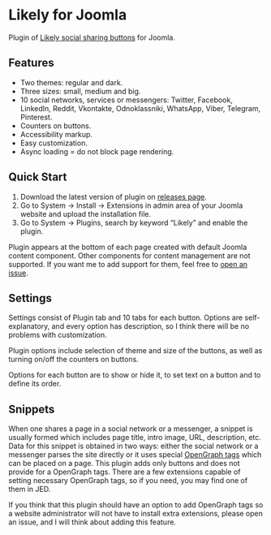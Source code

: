 # Likely for Joomla

Plugin of [Likely social sharing buttons](https://ilyabirman.net/likely/) for Joomla.

## Features

* Two themes: regular and dark.
* Three sizes: small, medium and big.
* 10 social networks, services or messengers: Twitter, Facebook, LinkedIn, Reddit, Vkontakte, Odnoklassniki, WhatsApp, Viber, Telegram, Pinterest.
* Counters on buttons.
* Accessibility markup.
* Easy customization.
* Async loading = do not block page rendering.

## Quick Start

1. Download the latest version of plugin on [releases page](https://github.com/PavelSyomin/likely_for_joomla/releases).
2. Go to System → Install → Extensions in admin area of your Joomla website and upload the installation file.
3. Go to System → Plugins, search by keyword “Likely” and enable the plugin.

Plugin appears at the bottom of each page created with default Joomla content component. Other components for content management are not supported. If you want me to add support for them, feel free to [open an issue](https://github.com/PavelSyomin/likely_for_joomla/issues/new).

## Settings

Settings consist of Plugin tab and 10 tabs for each button. Options are self-explanatory, and every option has description, so I think there will be no problems with customization.

Plugin options include selection of theme and size of the buttons, as well as turning on/off the counters on buttons.

Options for each button are to show or hide it, to set text on a button and to define its order.

## Snippets

When one shares a page in a social network or a messenger, a snippet is usually formed which includes page title, intro image, URL, description, etc. Data for this snippet is obtained in two ways: either the social network or a messenger parses the site directly or it uses special [OpenGraph tags](https://ogp.me/) which can be placed on a page. This plugin adds only buttons and does not provide for a OpenGraph tags. There are a few extensions capable of setting necessary OpenGraph tags, so if you need, you may find one of them in JED.

If you think that this plugin should have an option to add OpenGraph tags so a website administrator will not have to install extra extensions, please open an issue, and I will think about adding this feature.

